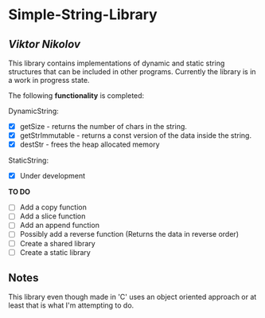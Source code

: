 # Simple-String-Library

## *Viktor Nikolov*

This library contains implementations of dynamic and static string structures that can be included in other programs. Currently the library is in a work in progress state.


The following **functionality** is completed:

DynamicString:
* [x] getSize - returns the number of chars in the string.
* [x] getStrImmutable - returns a const version of the data inside the string. 
* [x] destStr - frees the heap allocated memory
   
StaticString:
* [x] Under development


**TO DO**
* [ ] Add a copy function
* [ ] Add a slice function
* [ ] Add an append function
* [ ] Possibly add a reverse function (Returns the data in reverse order)
* [ ] Create a shared library
* [ ] Create a static library

## Notes

This library even though made in 'C' uses an object oriented approach or at least that is what I'm attempting to do.